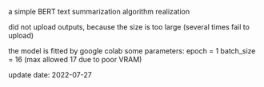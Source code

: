 a simple BERT text summarization algorithm realization

did not upload outputs, because the size is too large (several times fail to upload)

the model is fitted by google colab
some parameters: epoch = 1
                 batch_size = 16 (max allowed 17 due to poor VRAM)

update date: 2022-07-27
